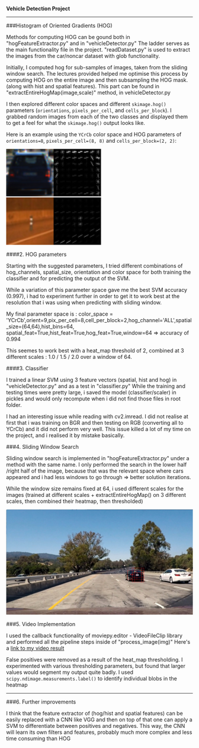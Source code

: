 
**Vehicle Detection Project**

[//]: # (Image References)
[image1]: ./output_images/Car_features.png
[image2]: ./output_images/NotCar_features.png
[image3]: ./output_images/img_7.jpg
[image4]: ./output_images/heat_6.jpg
[video1]: ./output.mp4
 

---

###Histogram of Oriented Gradients (HOG)

Methods for computing HOG can be gound both in "hogFeatureExtractor.py" and in "vehicleDetector.py"
The ladder serves as the main functionality file in the project.
"readDataset.py" is used to extract the images from the car/noncar dataset with glob functionality.

Initially, I computed hog for sub-samples of images, taken from the sliding window search.
The lectures provided helped me optimise this process by computing HOG on the entire image and then subsampling the HOG mask. (along with hist and spatial features). This part can be found in "extractEntireHogMap(image,scale)" method, in vehicleDetector.py

I then explored different color spaces and different `skimage.hog()` parameters (`orientations`, `pixels_per_cell`, and `cells_per_block`).  I grabbed random images from each of the two classes and displayed them to get a feel for what the `skimage.hog()` output looks like.

Here is an example using the `YCrCb` color space and HOG parameters of `orientations=8`, `pixels_per_cell=(8, 8)` and `cells_per_block=(2, 2)`:

![alt text][image1]
![alt text][image2]

####2. HOG parameters

Starting with the suggested parameters, I tried different combinations of hog_channels, spatial_size, orientation and color space for both training the classifier and for predicting the output of the SVM. 

While a variation of this parameter space gave me the best SVM accuracy (0.997), i had to experiment further in order to get it to work best at the resolution that i was using when predicting with sliding window. 

My final parameter space is : color_space = 'YCrCb',orient=9,pix_per_cell=8,cell_per_block=2,hog_channel='ALL',spatial_size=(64,64),hist_bins=64, spatial_feat=True,hist_feat=True,hog_feat=True,window=64 => accuracy of 0.994

This seemes to work best with a heat_map threshold of 2, combined at 3 different scales : 1.0 / 1.5 / 2.0 over a window of 64.


####3. Classifier

I trained a linear SVM using 3 feature vectors (spatial, hist and hog) in "vehicleDetector.py" and as a test in "classifier.py"
While the training and testing times were pretty large, i saved the model (classifier/scaler) in pickles and would only recompute when i did not find those files in root folder.

I had an interesting issue while reading with cv2.imread. I did not realise at first that i was training on BGR and then testing on RGB (converting all to YCrCb) and it did not perform very well. This issue killed a lot of my time on the project, and i realised it by mistake basically.

###4. Sliding Window Search

Sliding window search is implemented in "hogFeatureExtractor.py" under a method with the same name.
I only performed the search in the lower half /right half of the image, because that was the relevant space where cars appeared and i had less windows to go through => better solution iterations.

While the window size remains fixed at 64, i used different scales for the images (trained at different scales + extractEntireHogMap() on 3 different scales, then combined their heatmap, then thresholded)

![alt text][image3]

###5. Video Implementation

I used the callback functionality of moviepy.editor - VideoFileClip library and performed all the pipeline steps inside of "process_image(img)"
Here's a [link to my video result](./output.mp4)

False positives were removed as a result of the heat_map thresholding. I experimented with various thresholding parameters, but found that larger values would segment my output quite badly. I used `scipy.ndimage.measurements.label()` to identify individual blobs in the heatmap

---

###6. Further improvements

I think that the feature extractor of (hog/hist and spatial features) can be easily replaced with a CNN like VGG and then on top of that one can apply a SVM to differentiate between positives and negatives. This way, the CNN will learn its own filters and features, probably much more complex and less time consuming than HOG

